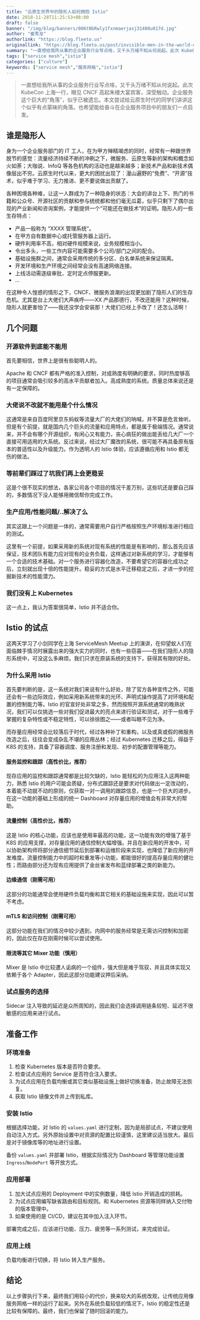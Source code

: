```yaml
---
title: "云原生世界中的隐形人如何拥抱 Istio"
date: 2018-11-28T11:25:53+08:00
draft: false
banner: "/img/blog/banners/006tNbRwly1fxnmaerjasj31400u017d.jpg"
author: "崔秀龙"
authorlink: "https://blog.fleeto.us"
originallink: "https://blog.fleeto.us/post/invisible-men-in-the-world-of-cloudnative/"
summary: "一直想给我所从事的企业服务行业写点啥，又千头万绪不知从何说起。此次 KubeCon 上海一行，眼见 CNCF 高起朱楼大宴宾客，深受触动。企业服务这个巨大的“角落”，似乎已被遗忘。本文尝试给云原生时代的同学们讲讲这个似乎有点蒙昧的角落。也希望能给奋斗在企业服务项目中的朋友们一点启发。"
tags: ["service mesh","istio"]
categories: ["culture"]
keywords: ["service mesh","服务网格","istio"]
---
```


> 一直想给我所从事的企业服务行业写点啥，又千头万绪不知从何说起。此次 KubeCon 上海一行，眼见 CNCF 高起朱楼大宴宾客，深受触动。企业服务这个巨大的“角落”，似乎已被遗忘。本文尝试给云原生时代的同学们讲讲这个似乎有点蒙昧的角落。也希望能给奋斗在企业服务项目中的朋友们一点启发。

## 谁是隐形人

身为一个企业服务部门的 IT 工人，在为甲方殚精竭虑的同时，经常有一种跟世界脱节的感觉：流量经济持续不断的冲刷之下，微服务、云原生等新的架构和概念如火如荼；大咖说、InfoQ 等各色机构的活动也是越来越多；新技术产品和新技术偶像层出不穷。云原生时代以来，更大的困扰出现了：漫山遍野的“免费”、“开源”技术，似乎难于学习、无力推进、更不要说做出贡献了。

各种困境各种难，让这一人群成为了一种隐身的状态：大会的讲台上下、热门的书籍和公众号、开源社区的贡献和参与统统都和他们毫无瓜葛，似乎只剩下了偶尔出现的产业新闻和咨询案例，才能提供一个“可能还在做技术”的证明。隐形人的一些生存特点：

- 产品一般称为 “XXXX 管理系统”。
- 在甲方自有数据中心或托管服务器上运行。
- 硬件利用率不高，相对硬件规模来说，业务规模相当小。
- 令出多头，一些工作内容可能需要多个公司/部门之间的配合。
- 基础设施群之间，通常会采用传统的多分区、白名单系统来保证隔离。
- 开发环境和生产环境之间经常会没有高速网络连接。
- 上线活动需逐级审批、定时定点停服更新。
- …

在这种令人惶惑的情形之下，CNCF、微服务浪潮的出现更加剧了隐形人们的生存危机。尤其是台上大佬们大声疾呼——XX 产品那德行，不改还能用？这种时候，隐形人就更害怕了——我还没学会安装那！大佬们已经上手改了！还怎么活啊！

## 几个问题

### 开源软件到底能不能用

首先要相信，世界上是很有些聪明人的。

Apache 和 CNCF 都有严格的准入控制，对成熟度有明确的要求，同时热度够高的项目通常会吸引较多的高水平贡献者加入。高成熟度的系统。质量总体来说还是有一定保障的。

### 大佬说不改就不能用是个什么情况

这通常是来自百度阿里京东蚂蚁等流量大厂的大佬们的呐喊，并不算是危言耸听。但是有个前提，就是国内几个巨头的流量和应用特点，都是属于极端情况。通常说来，并不会有哪个开源组织，有闲心又有能力，丧心病狂的做出能丢给几大厂一个直接可用适用的大系统。反过来说，经过大厂魔改的系统，很可能不再具备原有版本的普适性以及升级能力。作为透明人的 Istio 体验，应该遵循应用和 Istio 都无伤的做法。

### 等前辈们踩过了坑我们再上会更稳妥

这是个很不现实的想法，各家公司各个项目的情况千差万别，这些坑还是要自己踩的，多数情况下没人能够用微信帮你完成工作。

### 生产应用/性能问题/..解决了么

其实这跟上一个问题是一体的，通常需要用户自行严格按照生产环境标准进行相应的测试。

这里有一个前提，如果采用新的系统对现有系统的性能是有影响的，那么首先应该保证，技术团队有能力应对现有的业务负载，这样通过对新系统的学习，才能够有一个合适的技术基础。对一个服务进行容器化改造，不要希望它的容器化成功之后，立刻就出现十倍的性能提升。稳妥的方式是水平迁移稳定之后，才进一步的挖掘新技术的性能潜力。

### 我们没有上 Kubernetes

这一点上，我认为答案很简单，Istio 并不适合你。

## Istio 的试点

这两天学习了小剑同学在上海 ServiceMesh Meetup 上的演讲，在仰望蚁人们在面临棘手情况时展露出来的强大实力的同时，也有一些窃喜——在我们隐形人的隐形系统中，可没这么多麻烦。我们只求在原装系统的支持下，获得其有限的好处。

### 为什么采用 Istio

首先要判断的是，这一系统对我们来说有什么好处，除了官方各种宣传之外，可能还会有一些边际效应，例如采用新系统带来的光环、声明式操作提高了对环境和配置的控制能力等。Istio 的官宣好处非常之多，然而按照开源系统通常的晚熟状况，我们可以仅挑选一些对我们促进最大的亮点来进行验证和测试，对于一些难于掌握的复杂特性或不稳定特性，可以徐徐图之——或者叫眼不见为净。

而存量应用经常会比较落后于时代，经过各种补丁和重构，以及或真或假的微服务改造之后，往往会变成杂乱不堪的应用丛林；经过 Kubernetes 迁移之后，得益于 K8S 的支持，具备了容器调度、服务注册和发现、初步的配置管理等能力。

#### 服务监控和跟踪（高性价比，推荐）

现存应用的监控和跟踪通常都是比较欠缺的，Istio 能轻松的为应用注入这两种能力，熟悉 Istio 的用户可能会质疑，分布式跟踪还是要求对代码做出一定改动的，本着能不动就不动的原则，仅获取一对一调用的跟踪信息，也是一个巨大的进步。在这一功能的基础上形成的统一 Dashboard 对存量应用的增值会有非常大的帮助。

#### 流量控制（高性价比，推荐）

这是 Istio 的核心功能，应该也是使用率最高的功能，这一功能有效的增强了基于 K8S 的应用支撑，对存量应用的通信控制大幅增强。并且在新应用的开发中，可以协助架构师将部分通信细节延后到部署和运维阶段来实现，也降低了新应用的开发难度。流量控制能力中的超时和重发等小功能，都能很好的提高存量应用的健壮性；而路由部分还为现有应用提供了金丝雀发布和蓝绿部署之类的新能力。

#### 边缘通信（刚需可用）

这部分的功能通常会使用硬件负载均衡和其它相关的基础设施来实现，因此可以暂不考虑。

#### mTLS 和访问控制（刚需可用）

这部分功能在我们的情况中较少遇到，内网中的服务经常是无需访问控制和加密的，因此仅在存在刚需时候可以尝试使用。

#### 限流等其它 Mixer 功能（慎用）

Mixer 是 Istio 中比较遭人诟病的一个组件，强大但是难于驾驭，并且具体实现又依赖于各个 Adapter，因此这部分功能建议押后采纳。

### 试点服务的选择

Sidecar 注入导致的延迟是众所周知的，因此我们会选择调用链条较短、延迟不很敏感的应用来进行试点。

## 准备工作

### 环境准备

1. 检查 Kubernetes 版本是否符合要求。
2. 检查试点应用的 Service 是否符合注入要求。
3. 为试点应用在负载均衡或其它类似基础设施上做好切换准备，防止故障无法恢复。
4. 获取 Istio 镜像文件并上传到私库。

### 安装 Istio

根据选择功能，对 Istio 的 `values.yaml` 进行定制，因为是局部试点，不建议使用自动注入方式。另外原始设置中对资源的配置比较谨慎，这里建议适当放大。最后是对于镜像库等的地址进行设置。

备份 `values.yaml` 并部署 Istio，根据实际情况为 Dashboard 等管理功能设置 `Ingress`/`NodePort` 等开放方式。

### 应用部署

1. 加大试点应用的 Deployment 中的实例数量，降低 Istio 开销造成的损耗。
2. 为试点应用编写缺省路由和目标规则。和 Kubernetes 资源等同样纳入交付物的版本管理中。
3. 如果使用的是 CI/CD，建议在其中加入注入环节。

部署完成之后，应该进行功能、压力、疲劳等一系列测试，来完成验证。

### 应用上线

负载均衡进行切换，将 Istio 转入生产服务。

## 结论

以上步骤执行下来，最终我们用较小的代价，换来较大的系统改观，让传统应用像服务网格一样的运行了起来。另外在系统负载较低的情况下，Istio 的稳定性还是比较有保障的。最终，我们也保留了随时回滚的能力。
